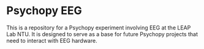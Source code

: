 # Psychopy EEG
This is a repository for a Psychopy experiment involving EEG at the LEAP Lab NTU.
It is designed to serve as a base for future Psychopy projects that need to interact with EEG hardware.
